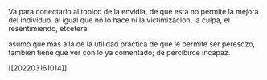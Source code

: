 Va para conectarlo al topico de la envidia, de que esta no permite la mejora del individuo. al igual que no lo hace ni la victimizacion, la culpa, el resentimiendo,  etcetera.

asumo que mas alla de la utilidad practica de que le permite ser peresozo, tambien tiene que ver con lo ya comentado; de percibirce incapaz.

[[202203161014]]